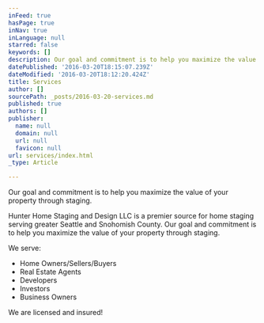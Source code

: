 ```yaml
---
inFeed: true
hasPage: true
inNav: true
inLanguage: null
starred: false
keywords: []
description: Our goal and commitment is to help you maximize the value of your property through staging.
datePublished: '2016-03-20T18:15:07.239Z'
dateModified: '2016-03-20T18:12:20.424Z'
title: Services
author: []
sourcePath: _posts/2016-03-20-services.md
published: true
authors: []
publisher:
  name: null
  domain: null
  url: null
  favicon: null
url: services/index.html
_type: Article

---
```

Our goal and commitment is to help you maximize the value of your property through staging.

Hunter Home Staging and Design LLC is a premier source for home staging serving greater Seattle and Snohomish County. Our goal and commitment is to help you maximize the value of your property through staging.

We serve: 

* Home Owners/Sellers/Buyers
* Real Estate Agents
* Developers
* Investors
* Business Owners

We are licensed and insured!